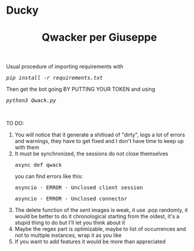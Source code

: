 # Ducky
<h1 style="text-align: center;">Qwacker per Giuseppe</h1>
<p><br /><br />Usual procedure of importing requirements with</p>
<pre><em>pip install -r requirements.txt</em></pre>
<p>Then get the bot going BY PUTTING YOUR TOKEN and using</p>
<pre><em>python3 Qwack.py</em></pre>
<p>&nbsp;</p>
<p>TO DO:</p>
<ol>
<li>You will notice that it generate a shitload of "dirty", logs a lot of errors and warnings, they have to get fixed and I don't have time to keep up with them</li>
<li>It must be synchronized, the sessions do not close themselves
<pre>async def qwack</pre>
  you can find errors like this:
  <pre>asyncio - ERROR - Unclosed client session</pre>
  <pre>asyncio - ERROR - Unclosed connector</pre>
</li>
<li>The delete function of the sent images is weak, it use .pop randomly, it would be better to do it chronological starting from the oldest, it's a stupid thing to do but I'll let you think about it</li>
<li>Maybe the regex part is optimizable, maybe to list of occurrences and not to multiple instances, wrap it as you like</li>
<li>If you want to add features it would be more than appreciated</li>
</ol>
